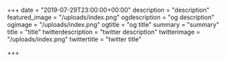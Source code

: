 +++
date = "2019-07-29T23:00:00+00:00"
description = "description"
featured_image = "/uploads/index.png"
ogdescription = "og description"
ogimage = "/uploads/index.png"
ogtitle = "og title"
summary = "summary"
title = "title"
twitterdescription = "twitter description"
twitterimage = "/uploads/index.png"
twittertitle = "twitter title"

+++

